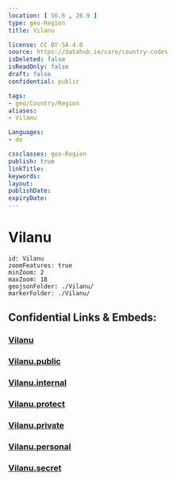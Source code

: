 ```yaml
---
location: [ 56.6 , 26.9 ] 
type: geo-Region
title: Vilanu

license: CC BY-SA 4.0
source: https://datahub.io/core/country-codes
isDeleted: false
isReadOnly: false
draft: false
confidential: public

tags:
- geo/Country/Region
aliases:
- Vilanu

Languages:
- de

cssclasses: geo-Region
publish: true
linkTitle: 
keywords: 
layout: 
publishDate: 
expiryDate: 
---
```


# Vilanu

```leaflet
id: Vilanu
zoomFeatures: true 
minZoom: 2 
maxZoom: 18
geojsonFolder: ./Vilanu/
markerFolder: ./Vilanu/
```


## Confidential Links & Embeds: 

### [Vilanu](/_Standards/Earth/Continent/Europe/Europe~North/Latvia/Counties/Vilanu.md) 

### [Vilanu.public](/_public/Earth/Continent/Europe/Europe~North/Latvia/Counties/Vilanu.public.md) 

### [Vilanu.internal](/_internal/Earth/Continent/Europe/Europe~North/Latvia/Counties/Vilanu.internal.md) 

### [Vilanu.protect](/_protect/Earth/Continent/Europe/Europe~North/Latvia/Counties/Vilanu.protect.md) 

### [Vilanu.private](/_private/Earth/Continent/Europe/Europe~North/Latvia/Counties/Vilanu.private.md) 

### [Vilanu.personal](/_personal/Earth/Continent/Europe/Europe~North/Latvia/Counties/Vilanu.personal.md) 

### [Vilanu.secret](/_secret/Earth/Continent/Europe/Europe~North/Latvia/Counties/Vilanu.secret.md)

